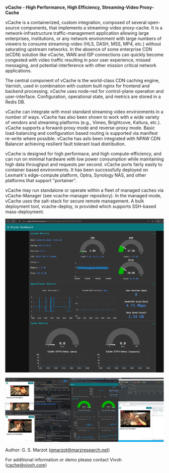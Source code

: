 
**vCache - High Performance, High Efficiency, Streaming-Video Proxy-Cache**

vCache is a containerized, custom integration, composed of several
open-source components, that implements a streaming-video
proxy-cache. It is a network-infrastructure traffic-management
application allowing large enterprises, institutions, or any network
environment with large numbers of viewers to consume streaming-video
(HLS, DASH, MSS, MP4, etc.) without saturating upstream networks. In
the absence of some enterprise CDN (eCDN) solution like vCache, WAN
and ISP connections can quickly become congested with video traffic
resulting in poor user experience, missed messaging, and potential
interference with other mission critical network applications.

The central component of vCache is the world-class CDN caching engine,
Varnish, used in combination with custom built nginx for frontend and
backend processing. vCache uses node-red for control-plane operation
and user-interface. Configuration, operational state, and metrics are
stored in a Redis DB.

vCache can integrate with most standard streaming video environments
in a number of ways. vCache has also been shown to work with a wide
variety of vendors and streaming platforms (e.g., Vimeo, Brightcove,
Kaltura, etc.). vCache supports a forward-proxy mode and reverse-proxy
mode. Basic load-balancing and configuration based routing is
supported via manifest re-write where possible. vCache has aslo been
integrated with NPAW CDN Balancer achieving resilient fault tolerant
load distribution.

vCache is designed for high performace, and high compute-efficiency,
and can run on minimal hardware with low power consumption while
maintaining high data throughput and requests per second. vCache ports
fairly easily to container based environments. It has been
successfully deployed on Lexmark's edge-compute platform, Optra,
Synology NAS, and other platforms that support "portainer".

vCache may run standalone or operate within a fleet of managed caches
via vCache-Manager (see vcache-manager repository). In the managed
mode, vCache uses the salt-stack for secure remote management. A bulk
deployment tool, vcache-deploy, is provided which supports SSH-based
mass-deployment.


![vcache dashboard](vcache.png)


![vcache dashboard 2](vcache2.png)


Author: G. S. Marzot (gmarzot@marzresearch.net)

For additional information or demo please contact Vivoh (cache@vivoh.com)
